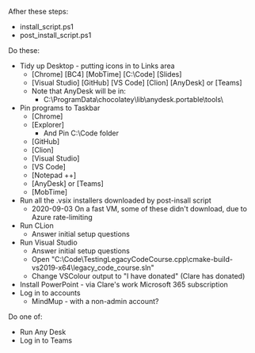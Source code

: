Afher these steps:

* install_script.ps1
* post_install_script.ps1

Do these:

* Tidy up Desktop - putting icons in to Links area
    * [Chrome] [BC4] [MobTime] [C:\Code] [Slides]
    * [Visual Studio] [GitHub] [VS Code] [Clion] [AnyDesk] or [Teams]
    * Note that AnyDesk will be in:
        * C:\ProgramData\chocolatey\lib\anydesk.portable\tools\
* Pin programs to Taskbar
    * [Chrome]
    * [Explorer]
        * And Pin C:\Code folder
    * [GitHub]
    * [Clion]
    * [Visual Studio]
    * [VS Code]
    * [Notepad ++]
    * [AnyDesk] or [Teams]
    * [MobTime]
* Run all the .vsix installers downloaded by post-insall script
    * 2020-09-03 On a fast VM, some of these didn't download, due to Azure rate-limiting
* Run CLion
    * Answer initial setup questions
* Run Visual Studio
    * Answer initial setup questions
    * Open "C:\Code\TestingLegacyCodeCourse.cpp\cmake-build-vs2019-x64\legacy_code_course.sln"
    * Change VSColour output to "I have donated" (Clare has donated)
* Install PowerPoint - via Clare's work Microsoft 365 subscription
* Log in to accounts
    * MindMup - with a non-admin account?

Do one of:
* Run Any Desk
* Log in to Teams